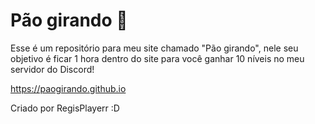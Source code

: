 # Pão girando 🍞

Esse é um repositório para meu site chamado "Pão girando", nele
seu objetivo é ficar 1 hora dentro do site para você 
ganhar 10 níveis no meu servidor do Discord!

https://paogirando.github.io

Criado por RegisPlayerr :D

